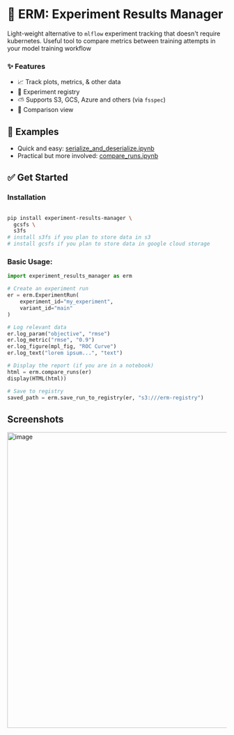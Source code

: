 # 🔬 ERM: Experiment Results Manager

Light-weight alternative to `mlflow` experiment tracking that doesn't require kubernetes. Useful tool to compare metrics between training attempts in your model training workflow

### ✨ Features

- 📈 Track plots, metrics, & other data
- 💾 Experiment registry 
- ⛅️ Supports S3, GCS, Azure and others (via `fsspec`)
- 👀 Comparison view 

## 🚀 Examples
- Quick and easy: [serialize_and_deserialize.ipynb](examples/serialize_and_deserialize.ipynb)
- Practical but more involved: [compare_runs.ipynb](examples/compare_runs.ipynb)

## ✅ Get Started
### Installation
```sh

pip install experiment-results-manager \
  gcsfs \
  s3fs
# install s3fs if you plan to store data in s3
# install gcsfs if you plan to store data in google cloud storage
```

### Basic Usage:
```python
import experiment_results_manager as erm

# Create an experiment run
er = erm.ExperimentRun(
    experiment_id="my_experiment",
    variant_id="main"
)

# Log relevant data
er.log_param("objective", "rmse")
er.log_metric("rmse", "0.9")
er.log_figure(mpl_fig, "ROC Curve")
er.log_text("lorem ipsum...", "text")

# Display the report (if you are in a notebook)
html = erm.compare_runs(er)
display(HTML(html))

# Save to registry
saved_path = erm.save_run_to_registry(er, "s3:///erm-registry")

```

## Screenshots
<img width="680" alt="image" src="https://user-images.githubusercontent.com/1297369/233116615-dd85a795-4b73-4be9-bced-42ebad5ea164.png">
